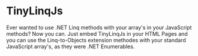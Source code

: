 # TinyLinqJs
Ever wanted to use .NET Linq methods with your array's in your JavaScript methods? Now you can. Just embed TinyLinqJs in your HTML Pages and you can use the Linq-to-Objects extension methodes with your standard JavaScript array's, as they were .NET Enumerables.



